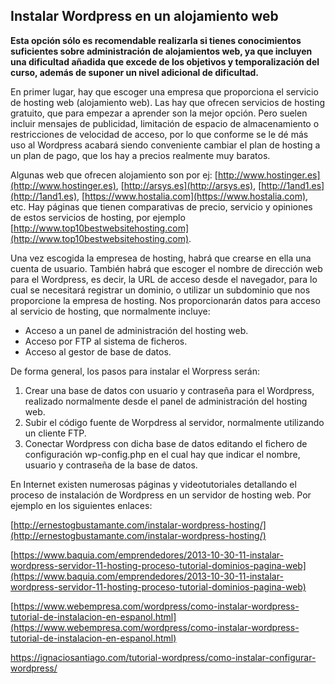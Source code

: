 ## Instalar Wordpress en un alojamiento web

**Esta opción sólo es recomendable realizarla si tienes conocimientos suficientes sobre administración de alojamientos web, ya que incluyen una dificultad añadida que excede de los objetivos y temporalización del curso, además de suponer un nivel adicional de dificultad.**

En primer lugar, hay que escoger una empresa que proporciona el servicio de hosting web \(alojamiento web\). Las hay que ofrecen servicios de hosting gratuito, que para empezar a aprender son la mejor opción. Pero suelen incluir mensajes de publicidad, limitación de espacio de almacenamiento o restricciones de velocidad de acceso, por lo que conforme se le dé más uso al Wordpress acabará siendo conveniente cambiar el plan de hosting a un plan de pago, que los hay a precios realmente muy baratos.

Algunas web que ofrecen alojamiento son por ej: [http://www.hostinger.es](http://www.hostinger.es), [http://arsys.es](http://arsys.es), [http://1and1.es](http://1and1.es), [https://www.hostalia.com](https://www.hostalia.com), etc. Hay páginas que tienen comparativas de precio, servicio y opiniones de estos servicios de hosting, por ejemplo [http://www.top10bestwebsitehosting.com](http://www.top10bestwebsitehosting.com).

Una vez escogida la empresea de hosting, habrá que crearse en ella una cuenta de usuario. También habrá que escoger el nombre de dirección web para el Wordpress, es decir, la URL de acceso desde el navegador, para lo cual se necesitará registrar un dominio, o utilizar un subdominio que nos proporcione la empresa de hosting. Nos proporcionarán datos para acceso al servicio de hosting, que normalmente incluye:

* Acceso a un panel de administración del hosting web.
* Acceso por FTP al sistema de ficheros.
* Acceso al gestor de base de datos.

De forma general, los pasos para instalar el Worpress serán:

1. Crear una base de datos con usuario y contraseña para el Wordpress, realizado normalmente desde el panel de administración del hosting web.
2. Subir el código fuente de Worpdress al servidor, normalmente utilizando un cliente FTP.
3. Conectar Wordpress con dicha base de datos editando el fichero de configuración wp-config.php en el cual hay que indicar el nombre, usuario y contraseña de la base de datos.

En Internet existen numerosas páginas y videotutoriales detallando el proceso de instalación de Wordpress en un servidor de hosting web. Por ejemplo en los siguientes enlaces:

[http://ernestogbustamante.com/instalar-wordpress-hosting/](http://ernestogbustamante.com/instalar-wordpress-hosting/)

[https://www.baquia.com/emprendedores/2013-10-30-11-instalar-wordpress-servidor-11-hosting-proceso-tutorial-dominios-pagina-web](https://www.baquia.com/emprendedores/2013-10-30-11-instalar-wordpress-servidor-11-hosting-proceso-tutorial-dominios-pagina-web)

[https://www.webempresa.com/wordpress/como-instalar-wordpress-tutorial-de-instalacion-en-espanol.html](https://www.webempresa.com/wordpress/como-instalar-wordpress-tutorial-de-instalacion-en-espanol.html)

https://ignaciosantiago.com/tutorial-wordpress/como-instalar-configurar-wordpress/



